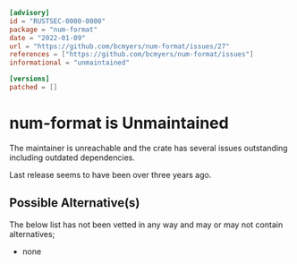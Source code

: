 ```toml
[advisory]
id = "RUSTSEC-0000-0000"
package = "num-format"
date = "2022-01-09"
url = "https://github.com/bcmyers/num-format/issues/27"
references = ["https://github.com/bcmyers/num-format/issues"]
informational = "unmaintained"

[versions]
patched = []
```
# num-format is Unmaintained

The maintainer is unreachable and the crate has several issues outstanding including outdated dependencies.

Last release seems to have been over three years ago.

## Possible Alternative(s)

 The below list has not been vetted in any way and may or may not contain alternatives;

 - none
